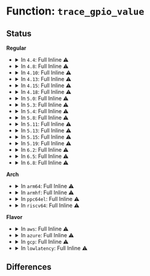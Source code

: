 # Function: <code>trace_gpio_value</code>

## Status
<b>Regular</b>
<ul>
<li>
<details>
<summary>In <code>4.4</code>: Full Inline ⚠️</summary>

**Collision:** Unique Static

**Inline:** Full

**Transformation:** False

**Instances:**

```
In drivers/gpio/gpiolib.c (ffffffff81425b4d)
Location: include/trace/events/gpio.h:35
Inline: True
Inline callers:
  - drivers/gpio/gpiolib.c:_gpiod_get_raw_value
  - drivers/gpio/gpiolib.c:_gpiod_direction_output_raw
  - drivers/gpio/gpiolib.c:_gpiod_set_raw_value
  - drivers/gpio/gpiolib.c:gpiod_set_array_value_priv
```
</details>
</li>
<li>
<details>
<summary>In <code>4.8</code>: Full Inline ⚠️</summary>

**Collision:** Unique Static

**Inline:** Full

**Transformation:** False

**Instances:**

```
In drivers/gpio/gpiolib.c (ffffffff814721db)
Location: include/trace/events/gpio.h:35
Inline: True
Inline callers:
  - drivers/gpio/gpiolib.c:gpiod_set_array_value_complex
  - drivers/gpio/gpiolib.c:_gpiod_set_raw_value
  - drivers/gpio/gpiolib.c:_gpiod_get_raw_value
  - drivers/gpio/gpiolib.c:_gpiod_direction_output_raw
```
</details>
</li>
<li>
<details>
<summary>In <code>4.10</code>: Full Inline ⚠️</summary>

**Collision:** Unique Static

**Inline:** Full

**Transformation:** False

**Instances:**

```
In drivers/gpio/gpiolib.c (ffffffff814942fb)
Location: include/trace/events/gpio.h:35
Inline: True
Inline callers:
  - drivers/gpio/gpiolib.c:gpiod_set_array_value_complex
  - drivers/gpio/gpiolib.c:_gpiod_set_raw_value
  - drivers/gpio/gpiolib.c:_gpiod_get_raw_value
  - drivers/gpio/gpiolib.c:_gpiod_direction_output_raw
```
</details>
</li>
<li>
<details>
<summary>In <code>4.13</code>: Full Inline ⚠️</summary>

**Collision:** Unique Static

**Inline:** Full

**Transformation:** False

**Instances:**

```
In drivers/gpio/gpiolib.c (ffffffff8149d840)
Location: include/trace/events/gpio.h:35
Inline: True
Inline callers:
  - drivers/gpio/gpiolib.c:gpiod_set_array_value_complex
  - drivers/gpio/gpiolib.c:_gpiod_set_raw_value
  - drivers/gpio/gpiolib.c:_gpiod_get_raw_value
  - drivers/gpio/gpiolib.c:_gpiod_direction_output_raw
```
</details>
</li>
<li>
<details>
<summary>In <code>4.15</code>: Full Inline ⚠️</summary>

**Collision:** Unique Static

**Inline:** Full

**Transformation:** False

**Instances:**

```
In drivers/gpio/gpiolib.c (ffffffff814dc255)
Location: include/trace/events/gpio.h:36
Inline: True
Inline callers:
  - drivers/gpio/gpiolib.c:gpiod_set_array_value_complex
  - drivers/gpio/gpiolib.c:gpiod_set_raw_value_commit
  - drivers/gpio/gpiolib.c:gpiod_get_array_value_complex
  - drivers/gpio/gpiolib.c:gpiod_get_raw_value_commit
  - drivers/gpio/gpiolib.c:gpiod_direction_output_raw_commit
```
</details>
</li>
<li>
<details>
<summary>In <code>4.18</code>: Full Inline ⚠️</summary>

**Collision:** Unique Static

**Inline:** Full

**Transformation:** False

**Instances:**

```
In drivers/gpio/gpiolib.c (ffffffff8150a5fe)
Location: include/trace/events/gpio.h:36
Inline: True
Inline callers:
  - drivers/gpio/gpiolib.c:gpiod_set_array_value_complex
  - drivers/gpio/gpiolib.c:gpiod_set_raw_value_commit
  - drivers/gpio/gpiolib.c:gpiod_get_array_value_complex
  - drivers/gpio/gpiolib.c:gpiod_get_raw_value_commit
  - drivers/gpio/gpiolib.c:gpiod_direction_output_raw_commit
```
</details>
</li>
<li>
<details>
<summary>In <code>5.0</code>: Full Inline ⚠️</summary>

**Collision:** Unique Static

**Inline:** Full

**Transformation:** False

**Instances:**

```
In drivers/gpio/gpiolib.c (ffffffff8151f030)
Location: include/trace/events/gpio.h:36
Inline: True
Inline callers:
  - drivers/gpio/gpiolib.c:gpiod_set_array_value_complex
  - drivers/gpio/gpiolib.c:gpiod_set_array_value_complex
  - drivers/gpio/gpiolib.c:gpiod_set_raw_value_commit
  - drivers/gpio/gpiolib.c:gpiod_set_raw_value_commit
  - drivers/gpio/gpiolib.c:gpiod_get_array_value_complex
  - drivers/gpio/gpiolib.c:gpiod_get_array_value_complex
  - drivers/gpio/gpiolib.c:gpiod_get_raw_value_commit
  - drivers/gpio/gpiolib.c:gpiod_get_raw_value_commit
  - drivers/gpio/gpiolib.c:gpiod_direction_output_raw_commit
  - drivers/gpio/gpiolib.c:gpiod_direction_output_raw_commit
```
</details>
</li>
<li>
<details>
<summary>In <code>5.3</code>: Full Inline ⚠️</summary>

**Collision:** Unique Static

**Inline:** Full

**Transformation:** False

**Instances:**

```
In drivers/gpio/gpiolib.c (ffffffff8154d1ed)
Location: include/trace/events/gpio.h:32
Inline: True
Inline callers:
  - drivers/gpio/gpiolib.c:gpiod_set_array_value_complex
  - drivers/gpio/gpiolib.c:gpiod_set_array_value_complex
  - drivers/gpio/gpiolib.c:gpiod_set_raw_value_commit
  - drivers/gpio/gpiolib.c:gpiod_set_raw_value_commit
  - drivers/gpio/gpiolib.c:gpiod_get_array_value_complex
  - drivers/gpio/gpiolib.c:gpiod_get_array_value_complex
  - drivers/gpio/gpiolib.c:gpiod_get_raw_value_commit
  - drivers/gpio/gpiolib.c:gpiod_get_raw_value_commit
  - drivers/gpio/gpiolib.c:gpiod_direction_output_raw_commit
  - drivers/gpio/gpiolib.c:gpiod_direction_output_raw_commit
```
</details>
</li>
<li>
<details>
<summary>In <code>5.4</code>: Full Inline ⚠️</summary>

**Collision:** Unique Static

**Inline:** Full

**Transformation:** False

**Instances:**

```
In drivers/gpio/gpiolib.c (ffffffff8156e3ed)
Location: include/trace/events/gpio.h:32
Inline: True
Inline callers:
  - drivers/gpio/gpiolib.c:gpiod_set_array_value_complex
  - drivers/gpio/gpiolib.c:gpiod_set_array_value_complex
  - drivers/gpio/gpiolib.c:gpiod_set_raw_value_commit
  - drivers/gpio/gpiolib.c:gpiod_set_raw_value_commit
  - drivers/gpio/gpiolib.c:gpiod_get_array_value_complex
  - drivers/gpio/gpiolib.c:gpiod_get_array_value_complex
  - drivers/gpio/gpiolib.c:gpiod_get_raw_value_commit
  - drivers/gpio/gpiolib.c:gpiod_get_raw_value_commit
  - drivers/gpio/gpiolib.c:gpiod_direction_output_raw_commit
  - drivers/gpio/gpiolib.c:gpiod_direction_output_raw_commit
```
</details>
</li>
<li>
<details>
<summary>In <code>5.8</code>: Full Inline ⚠️</summary>

**Collision:** Unique Static

**Inline:** Full

**Transformation:** False

**Instances:**

```
In drivers/gpio/gpiolib.c (ffffffff816128a2)
Location: include/trace/events/gpio.h:32
Inline: True
Inline callers:
  - drivers/gpio/gpiolib.c:gpiod_set_array_value_complex
  - drivers/gpio/gpiolib.c:gpiod_set_array_value_complex
  - drivers/gpio/gpiolib.c:gpiod_set_raw_value_commit
  - drivers/gpio/gpiolib.c:gpiod_set_raw_value_commit
  - drivers/gpio/gpiolib.c:gpiod_get_array_value_complex
  - drivers/gpio/gpiolib.c:gpiod_get_array_value_complex
  - drivers/gpio/gpiolib.c:gpiod_get_raw_value_commit
  - drivers/gpio/gpiolib.c:gpiod_get_raw_value_commit
  - drivers/gpio/gpiolib.c:gpiod_direction_output_raw_commit
  - drivers/gpio/gpiolib.c:gpiod_direction_output_raw_commit
```
</details>
</li>
<li>
<details>
<summary>In <code>5.11</code>: Full Inline ⚠️</summary>

**Collision:** Unique Static

**Inline:** Full

**Transformation:** False

**Instances:**

```
In drivers/gpio/gpiolib.c (ffffffff81637905)
Location: include/trace/events/gpio.h:32
Inline: True
Inline callers:
  - drivers/gpio/gpiolib.c:gpiod_set_array_value_complex
  - drivers/gpio/gpiolib.c:gpiod_set_array_value_complex
  - drivers/gpio/gpiolib.c:gpiod_set_raw_value_commit
  - drivers/gpio/gpiolib.c:gpiod_set_raw_value_commit
  - drivers/gpio/gpiolib.c:gpiod_get_array_value_complex
  - drivers/gpio/gpiolib.c:gpiod_get_array_value_complex
  - drivers/gpio/gpiolib.c:gpiod_get_raw_value_commit
  - drivers/gpio/gpiolib.c:gpiod_get_raw_value_commit
  - drivers/gpio/gpiolib.c:gpiod_direction_output_raw_commit
  - drivers/gpio/gpiolib.c:gpiod_direction_output_raw_commit
```
</details>
</li>
<li>
<details>
<summary>In <code>5.13</code>: Full Inline ⚠️</summary>

**Collision:** Unique Static

**Inline:** Full

**Transformation:** False

**Instances:**

```
In drivers/gpio/gpiolib.c (ffffffff8161b243)
Location: include/trace/events/gpio.h:32
Inline: True
Inline callers:
  - drivers/gpio/gpiolib.c:gpiod_set_array_value_complex
  - drivers/gpio/gpiolib.c:gpiod_set_array_value_complex
  - drivers/gpio/gpiolib.c:gpiod_set_raw_value_commit
  - drivers/gpio/gpiolib.c:gpiod_set_raw_value_commit
  - drivers/gpio/gpiolib.c:gpiod_get_array_value_complex
  - drivers/gpio/gpiolib.c:gpiod_get_array_value_complex
  - drivers/gpio/gpiolib.c:gpiod_get_raw_value_commit
  - drivers/gpio/gpiolib.c:gpiod_get_raw_value_commit
  - drivers/gpio/gpiolib.c:gpiod_direction_output_raw_commit
  - drivers/gpio/gpiolib.c:gpiod_direction_output_raw_commit
```
</details>
</li>
<li>
<details>
<summary>In <code>5.15</code>: Full Inline ⚠️</summary>

**Collision:** Unique Static

**Inline:** Full

**Transformation:** False

**Instances:**

```
In drivers/gpio/gpiolib.c (ffffffff8168a750)
Location: include/trace/events/gpio.h:32
Inline: True
Inline callers:
  - drivers/gpio/gpiolib.c:gpiod_set_array_value_complex
  - drivers/gpio/gpiolib.c:gpiod_set_array_value_complex
  - drivers/gpio/gpiolib.c:gpiod_set_raw_value_commit
  - drivers/gpio/gpiolib.c:gpiod_set_raw_value_commit
  - drivers/gpio/gpiolib.c:gpiod_get_array_value_complex
  - drivers/gpio/gpiolib.c:gpiod_get_array_value_complex
  - drivers/gpio/gpiolib.c:gpiod_get_raw_value_commit
  - drivers/gpio/gpiolib.c:gpiod_get_raw_value_commit
  - drivers/gpio/gpiolib.c:gpiod_direction_output_raw_commit
  - drivers/gpio/gpiolib.c:gpiod_direction_output_raw_commit
```
</details>
</li>
<li>
<details>
<summary>In <code>5.19</code>: Full Inline ⚠️</summary>

**Collision:** Unique Static

**Inline:** Full

**Transformation:** False

**Instances:**

```
In drivers/gpio/gpiolib.c (ffffffff817a7935)
Location: include/trace/events/gpio.h:32
Inline: True
Inline callers:
  - drivers/gpio/gpiolib.c:gpiod_set_array_value_complex
  - drivers/gpio/gpiolib.c:gpiod_set_array_value_complex
  - drivers/gpio/gpiolib.c:gpiod_set_raw_value_commit
  - drivers/gpio/gpiolib.c:gpiod_set_raw_value_commit
  - drivers/gpio/gpiolib.c:gpiod_get_array_value_complex
  - drivers/gpio/gpiolib.c:gpiod_get_array_value_complex
  - drivers/gpio/gpiolib.c:gpiod_get_raw_value_commit
  - drivers/gpio/gpiolib.c:gpiod_get_raw_value_commit
  - drivers/gpio/gpiolib.c:gpiod_direction_output_raw_commit
  - drivers/gpio/gpiolib.c:gpiod_direction_output_raw_commit
```
</details>
</li>
<li>
<details>
<summary>In <code>6.2</code>: Full Inline ⚠️</summary>

**Collision:** Unique Static

**Inline:** Full

**Transformation:** False

**Instances:**

```
In drivers/gpio/gpiolib.c (ffffffff818bfef9)
Location: include/trace/events/gpio.h:32
Inline: True
Inline callers:
  - drivers/gpio/gpiolib.c:gpiod_set_array_value_complex
  - drivers/gpio/gpiolib.c:gpiod_set_array_value_complex
  - drivers/gpio/gpiolib.c:gpiod_set_raw_value_commit
  - drivers/gpio/gpiolib.c:gpiod_set_raw_value_commit
  - drivers/gpio/gpiolib.c:gpiod_get_array_value_complex
  - drivers/gpio/gpiolib.c:gpiod_get_array_value_complex
  - drivers/gpio/gpiolib.c:gpiod_get_raw_value_commit
  - drivers/gpio/gpiolib.c:gpiod_get_raw_value_commit
  - drivers/gpio/gpiolib.c:gpiod_direction_output_raw_commit
  - drivers/gpio/gpiolib.c:gpiod_direction_output_raw_commit
```
</details>
</li>
<li>
<details>
<summary>In <code>6.5</code>: Full Inline ⚠️</summary>

**Collision:** Unique Static

**Inline:** Full

**Transformation:** False

**Instances:**

```
In drivers/gpio/gpiolib.c (ffffffff81902ed9)
Location: include/trace/events/gpio.h:32
Inline: True
Inline callers:
  - drivers/gpio/gpiolib.c:gpiod_set_array_value_complex
  - drivers/gpio/gpiolib.c:gpiod_set_raw_value_commit
  - drivers/gpio/gpiolib.c:gpiod_get_array_value_complex
  - drivers/gpio/gpiolib.c:gpiod_get_raw_value_commit
  - drivers/gpio/gpiolib.c:gpiod_direction_output_raw_commit
```
</details>
</li>
<li>
<details>
<summary>In <code>6.8</code>: Full Inline ⚠️</summary>

**Collision:** Unique Static

**Inline:** Full

**Transformation:** False

**Instances:**

```
In drivers/gpio/gpiolib.c (ffffffff8194aaaa)
Location: include/trace/events/gpio.h:32
Inline: True
Inline callers:
  - drivers/gpio/gpiolib.c:gpiod_set_array_value_complex
  - drivers/gpio/gpiolib.c:gpiod_set_raw_value_commit
  - drivers/gpio/gpiolib.c:gpiod_get_array_value_complex
  - drivers/gpio/gpiolib.c:gpiod_get_raw_value_commit
  - drivers/gpio/gpiolib.c:gpiod_direction_output_raw_commit
```
</details>
</li>
</ul>
<b>Arch</b>
<ul>
<li>
<details>
<summary>In <code>arm64</code>: Full Inline ⚠️</summary>

**Collision:** Unique Static

**Inline:** Full

**Transformation:** False

**Instances:**

```
In drivers/gpio/gpiolib.c (ffff8000106c3e00)
Location: include/trace/events/gpio.h:32
Inline: True
Inline callers:
  - drivers/gpio/gpiolib.c:gpiod_set_array_value_complex
  - drivers/gpio/gpiolib.c:gpiod_set_array_value_complex
  - drivers/gpio/gpiolib.c:gpiod_set_raw_value_commit
  - drivers/gpio/gpiolib.c:gpiod_set_raw_value_commit
  - drivers/gpio/gpiolib.c:gpiod_get_array_value_complex
  - drivers/gpio/gpiolib.c:gpiod_get_array_value_complex
  - drivers/gpio/gpiolib.c:gpiod_get_raw_value_commit
  - drivers/gpio/gpiolib.c:gpiod_get_raw_value_commit
  - drivers/gpio/gpiolib.c:gpiod_direction_output_raw_commit
  - drivers/gpio/gpiolib.c:gpiod_direction_output_raw_commit
```
</details>
</li>
<li>
<details>
<summary>In <code>armhf</code>: Full Inline ⚠️</summary>

**Collision:** Unique Static

**Inline:** Full

**Transformation:** False

**Instances:**

```
In drivers/gpio/gpiolib.c (c08622c4)
Location: include/trace/events/gpio.h:32
Inline: True
Inline callers:
  - drivers/gpio/gpiolib.c:gpiod_set_array_value_complex
  - drivers/gpio/gpiolib.c:gpiod_set_array_value_complex
  - drivers/gpio/gpiolib.c:gpiod_set_raw_value_commit
  - drivers/gpio/gpiolib.c:gpiod_set_raw_value_commit
  - drivers/gpio/gpiolib.c:gpiod_get_array_value_complex
  - drivers/gpio/gpiolib.c:gpiod_get_array_value_complex
  - drivers/gpio/gpiolib.c:gpiod_get_raw_value_commit
  - drivers/gpio/gpiolib.c:gpiod_get_raw_value_commit
  - drivers/gpio/gpiolib.c:gpiod_direction_output_raw_commit
  - drivers/gpio/gpiolib.c:gpiod_direction_output_raw_commit
```
</details>
</li>
<li>
<details>
<summary>In <code>ppc64el</code>: Full Inline ⚠️</summary>

**Collision:** Unique Static

**Inline:** Full

**Transformation:** False

**Instances:**

```
In drivers/gpio/gpiolib.c (c000000000840540)
Location: include/trace/events/gpio.h:32
Inline: True
Inline callers:
  - drivers/gpio/gpiolib.c:gpiod_set_array_value_complex
  - drivers/gpio/gpiolib.c:gpiod_set_array_value_complex
  - drivers/gpio/gpiolib.c:gpiod_set_raw_value_commit
  - drivers/gpio/gpiolib.c:gpiod_set_raw_value_commit
  - drivers/gpio/gpiolib.c:gpiod_get_array_value_complex
  - drivers/gpio/gpiolib.c:gpiod_get_array_value_complex
  - drivers/gpio/gpiolib.c:gpiod_get_raw_value_commit
  - drivers/gpio/gpiolib.c:gpiod_get_raw_value_commit
  - drivers/gpio/gpiolib.c:gpiod_direction_output_raw_commit
  - drivers/gpio/gpiolib.c:gpiod_direction_output_raw_commit
```
</details>
</li>
<li>
<details>
<summary>In <code>riscv64</code>: Full Inline ⚠️</summary>

**Collision:** Unique Static

**Inline:** Full

**Transformation:** False

**Instances:**

```
In drivers/gpio/gpiolib.c (ffffffe0004a88bc)
Location: include/trace/events/gpio.h:32
Inline: True
Inline callers:
  - drivers/gpio/gpiolib.c:gpiod_set_array_value_complex
  - drivers/gpio/gpiolib.c:gpiod_set_array_value_complex
  - drivers/gpio/gpiolib.c:gpiod_set_raw_value_commit
  - drivers/gpio/gpiolib.c:gpiod_set_raw_value_commit
  - drivers/gpio/gpiolib.c:gpiod_get_array_value_complex
  - drivers/gpio/gpiolib.c:gpiod_get_array_value_complex
  - drivers/gpio/gpiolib.c:gpiod_get_raw_value_commit
  - drivers/gpio/gpiolib.c:gpiod_get_raw_value_commit
  - drivers/gpio/gpiolib.c:gpiod_direction_output_raw_commit
  - drivers/gpio/gpiolib.c:gpiod_direction_output_raw_commit
```
</details>
</li>
</ul>
<b>Flavor</b>
<ul>
<li>
<details>
<summary>In <code>aws</code>: Full Inline ⚠️</summary>

**Collision:** Unique Static

**Inline:** Full

**Transformation:** False

**Instances:**

```
In drivers/gpio/gpiolib.c (ffffffff81563bad)
Location: include/trace/events/gpio.h:32
Inline: True
Inline callers:
  - drivers/gpio/gpiolib.c:gpiod_set_array_value_complex
  - drivers/gpio/gpiolib.c:gpiod_set_array_value_complex
  - drivers/gpio/gpiolib.c:gpiod_set_raw_value_commit
  - drivers/gpio/gpiolib.c:gpiod_set_raw_value_commit
  - drivers/gpio/gpiolib.c:gpiod_get_array_value_complex
  - drivers/gpio/gpiolib.c:gpiod_get_array_value_complex
  - drivers/gpio/gpiolib.c:gpiod_get_raw_value_commit
  - drivers/gpio/gpiolib.c:gpiod_get_raw_value_commit
  - drivers/gpio/gpiolib.c:gpiod_direction_output_raw_commit
  - drivers/gpio/gpiolib.c:gpiod_direction_output_raw_commit
```
</details>
</li>
<li>
<details>
<summary>In <code>azure</code>: Full Inline ⚠️</summary>

**Collision:** Unique Static

**Inline:** Full

**Transformation:** False

**Instances:**

```
In drivers/gpio/gpiolib.c (ffffffff815549fd)
Location: include/trace/events/gpio.h:32
Inline: True
Inline callers:
  - drivers/gpio/gpiolib.c:gpiod_set_array_value_complex
  - drivers/gpio/gpiolib.c:gpiod_set_array_value_complex
  - drivers/gpio/gpiolib.c:gpiod_set_raw_value_commit
  - drivers/gpio/gpiolib.c:gpiod_set_raw_value_commit
  - drivers/gpio/gpiolib.c:gpiod_get_array_value_complex
  - drivers/gpio/gpiolib.c:gpiod_get_array_value_complex
  - drivers/gpio/gpiolib.c:gpiod_get_raw_value_commit
  - drivers/gpio/gpiolib.c:gpiod_get_raw_value_commit
  - drivers/gpio/gpiolib.c:gpiod_direction_output_raw_commit
  - drivers/gpio/gpiolib.c:gpiod_direction_output_raw_commit
```
</details>
</li>
<li>
<details>
<summary>In <code>gcp</code>: Full Inline ⚠️</summary>

**Collision:** Unique Static

**Inline:** Full

**Transformation:** False

**Instances:**

```
In drivers/gpio/gpiolib.c (ffffffff8156271d)
Location: include/trace/events/gpio.h:32
Inline: True
Inline callers:
  - drivers/gpio/gpiolib.c:gpiod_set_array_value_complex
  - drivers/gpio/gpiolib.c:gpiod_set_array_value_complex
  - drivers/gpio/gpiolib.c:gpiod_set_raw_value_commit
  - drivers/gpio/gpiolib.c:gpiod_set_raw_value_commit
  - drivers/gpio/gpiolib.c:gpiod_get_array_value_complex
  - drivers/gpio/gpiolib.c:gpiod_get_array_value_complex
  - drivers/gpio/gpiolib.c:gpiod_get_raw_value_commit
  - drivers/gpio/gpiolib.c:gpiod_get_raw_value_commit
  - drivers/gpio/gpiolib.c:gpiod_direction_output_raw_commit
  - drivers/gpio/gpiolib.c:gpiod_direction_output_raw_commit
```
</details>
</li>
<li>
<details>
<summary>In <code>lowlatency</code>: Full Inline ⚠️</summary>

**Collision:** Unique Static

**Inline:** Full

**Transformation:** False

**Instances:**

```
In drivers/gpio/gpiolib.c (ffffffff8157c61d)
Location: include/trace/events/gpio.h:32
Inline: True
Inline callers:
  - drivers/gpio/gpiolib.c:gpiod_set_array_value_complex
  - drivers/gpio/gpiolib.c:gpiod_set_array_value_complex
  - drivers/gpio/gpiolib.c:gpiod_set_raw_value_commit
  - drivers/gpio/gpiolib.c:gpiod_set_raw_value_commit
  - drivers/gpio/gpiolib.c:gpiod_get_array_value_complex
  - drivers/gpio/gpiolib.c:gpiod_get_array_value_complex
  - drivers/gpio/gpiolib.c:gpiod_get_raw_value_commit
  - drivers/gpio/gpiolib.c:gpiod_get_raw_value_commit
  - drivers/gpio/gpiolib.c:gpiod_direction_output_raw_commit
  - drivers/gpio/gpiolib.c:gpiod_direction_output_raw_commit
```
</details>
</li>
</ul>

## Differences
